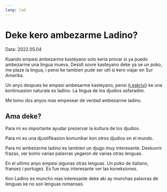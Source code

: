 ```yaml
---
lang: lad
---
```

# Deke kero ambezarme Ladino?
Data: 2022.05.04

Kuando empesi ambezarme kasteyano solo keria provar si ya puedo ambezarme una lingua mueva.
Desidi sovre kasteyano deke ya se un poko, me plaze la lingua, i pensi ke tambien pude ser util si kero viajar en Sur Amerika.

Un anyo despues ke empesi ambesarme kasteyano, pensi ([i eskrivi](https://szabgab.com/ladino-one-year-after-starting-spanish.html)) ke una kontinuasion naturala es ladino. La lingua de los djudios sefaradim.

Me tomo dos anyos mas empesear de verdad ambezarme ladino.

## Ama deke?

Para mi es importante ayudar prezervar la kultura de los djudios.

Para mi es una djustifikasion komunikar kon otros djudios en el mundo.

Para mi ambezarme ladino es tambien un djugo muy interesante. Deskuvrir frazas, ver komo varias palavras yegaron de varias otras lenguas.

En el ultimo anyo empesi algunas otras lenguas. Un poko de italiano, fransez i portugez. Es fue muy interesante ver las koneksiones.

Kon Ladino es muncho mas interesante deke aki ay munchas palavras de lenguas ke no son lenguas romansas.

